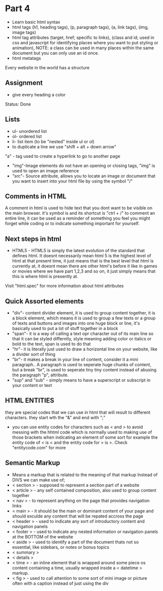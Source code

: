 # Part 4
- Learn basic html syntax
- html tags (h1, heading tags), (p, paragraph tags), (a, link tags), (img, image tags)
- html tag attributes (target, href; specific to links), (class and id; used in css and javascript for identifying places where you want to put styling or animation), NOTE: a class can be used in many places within the same document but you can only use an id once. 
- html metatags

Every website in the world has a structure

## Assignment
 - give every heading a color
 
 Status: Done

 ## Lists
- ul- unordered list
- ol- ordered list
- li- list item (to be "nested" inside ul or ol)
- to duplicate a line we use "shift + alt + down arrow"

 "a" - tag used to create a hyperlink to go to another page

 - "img"-Image elements do not have an opening or closing tags, "img" is used to open an image reference
 - "src"- Source attribute, allows you to locate an image or document that you want to insert into your html file by using the  symbol "/"

 ## Comments in HTML
 A  comment in html is used to hide text that you dont want to be visible on the main browser. it's symbol is <!-->
and its shortcut is "ctrl + /" to comment an entire line, it can be used as a reminder of something you feel you might forget while coding or to indicate something important for yourself.

## Next steps in html
- HTML5 - HTML5 is simply the latest evolution of the standard that defines html. It doesnt necessarily mean html 5 is the highest level of html at that present time, it just means that is the best level that html is currently at, it doesnt mean there are other html's before it like in games or movies where we have part 1,2,3 and so on, it just simply means that this is where html is presently at. 

Visit "html.spec" for more information about html attributes
## Quick Assorted elements
- "div"- content divider element, it is used to group content together, it is a block element, which means it is used to group a few texts or a group of texts and buttons and images into one huge block or line, it's basically used to put a lot of stuff together in a block
- "span"- it is a way of calling a text opr character out of its main line so that it can be styled differntly, style meaning adding color or italics or bold to the text, span is used to do that
- "hr"- it is literally just used to draw a horizontal line on your website, like a divider sort of thing
- "br"- it makes a break in your line of content, consider it a mini paragraph.. A paragraph is used to seperate huge chunks of content, but a break "br", is used to seperate tiny tiny content instead of abusing the paragraph "p", attribute.
- "sup" and "sub" - simply means to have a superscript or subscript in your content or text 

## HTML ENTITIES
 they are special codes that we can use in html that will result to different characters. they start wth the "&" and end with ";"
 - you can use entity codes for characters such as < and > to avoid messing with the hhtml code which is normally used to making use of those brackets when indicating an element of some sort
 for example the entity code of < is &lt; and the entity code for > is &gt;. Check "entitycode.com" for more

 ## Semantic Markup
 - Means a markup that is related to the meaning of that markup
 Instead of DIVS we can make use of;
 - < section > - supposed to represent a section part of a website
 - < article > - any self contained composition, also used to group content together
 - < nav > - to represent anything on the page that provides navigation links
 - < main > -  it should be the main or dominant content of your page and should exculde any content that will be repated accross the page
 - < header > - used to indicate any sort of introductory content and navigation panels
 - < footer > - used to indicate any nested information or navigation panels at the BOTTOM of the website
 - < aside > - used to identify a part of the document thats not so essential, like sidebars, or notes or bonus topics
 - < summary >
 - < details >
 - < time > - an inline element that is wrapped around some piece os content containing a time, usually wrapped inside a < datetime > markup.
 -  < fig > - used to call attention to some sort of mini image or picture often with a caption instead of just using the div
 
